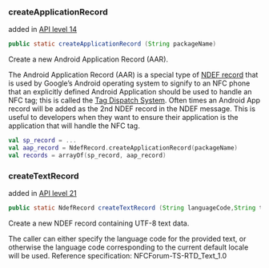 


### createApplicationRecord

added in  [API level 14](https://developer.android.com/guide/topics/manifest/uses-sdk-element.html#ApiLevels)
```java
public static createApplicationRecord (String packageName)
```
Create a new Android Application Record (AAR).

The Android Application Record (AAR) is a special type of [NDEF record](https://gototags.com/nfc/ndef/) that is used by Google’s Android operating system to signify to an NFC phone that an explicitly defined Android Application should be used to handle an NFC tag; this is called the [Tag Dispatch System](http://developer.android.com/guide/topics/connectivity/nfc/nfc.html). Often times an Android App record will be added as the 2nd NDEF record in the NDEF message. This is useful to developers when they want to ensure their application is the application that will handle the NFC tag.

```kotlin
val sp_record = ...
val aap_record = NdefRecord.createApplicationRecord(packageName)  
val records = arrayOf(sp_record, aap_record)
```


### createTextRecord

added in  [API level 21](https://developer.android.com/guide/topics/manifest/uses-sdk-element.html#ApiLevels)
```java
public static NdefRecord createTextRecord (String languageCode,String text)
```
Create a new NDEF record containing UTF-8 text data.

The caller can either specify the language code for the provided text, or otherwise the language code corresponding to the current default locale will be used. Reference specification: NFCForum-TS-RTD_Text_1.0
<!--stackedit_data:
eyJoaXN0b3J5IjpbLTExMzUwMjMzMDcsMzUwNjUxOTg3XX0=
-->